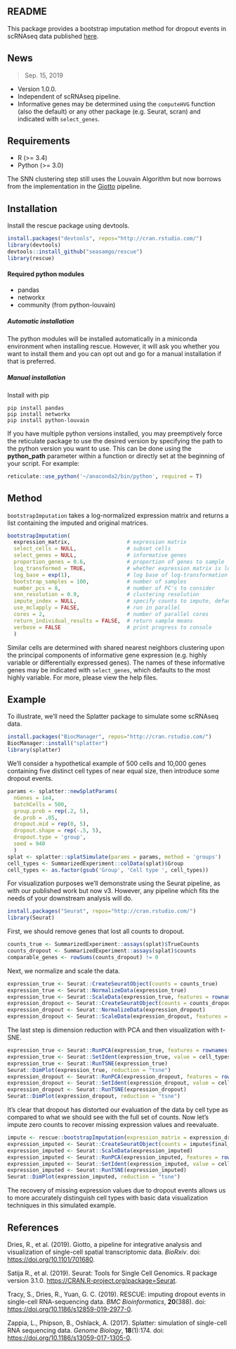 
<!-- README.md is generated from README.Rmd. Please edit that file -->

## README

This package provides a bootstrap imputation method for dropout events
in scRNAseq data published
[here](https://doi.org/10.1186/s12859-019-2977-0).

## News

> Sep. 15, 2019

  - Version 1.0.0.
  - Independent of scRNAseq pipeline.
  - Informative genes may be determined using the `computeHVG` function
    (also the default) or any other package (e.g. Seurat, scran) and
    indicated with `select_genes`.

## Requirements

  - R (\>= 3.4)  
  - Python (\>= 3.0)

The SNN clustering step still uses the Louvain Algorithm but now borrows
from the implementation in the [Giotto](https://rubd.github.io/Giotto/)
pipeline.

## Installation

Install the rescue package using devtools.

``` r
install.packages("devtools", repos="http://cran.rstudio.com/")
library(devtools)
devtools::install_github("seasamgo/rescue")
library(rescue)
```

#### Required python modules

  - pandas  
  - networkx  
  - community (from python-louvain)

##### Automatic installation

The python modules will be installed automatically in a miniconda
environment when installing rescue. However, it will ask you whether you
want to install them and you can opt out and go for a manual
installation if that is preferred.

##### Manual installation

Install with pip

    pip install pandas
    pip install networkx
    pip install python-louvain

If you have multiple python versions installed, you may preemptively
force the reticulate package to use the desired version by specifying
the path to the python version you want to use. This can be done using
the **python\_path** parameter within a function or directly set at the
beginning of your script. For example:

``` r
reticulate::use_python('~/anaconda2/bin/python', required = T)
```

## Method

`bootstrapImputation` takes a log-normalized expression matrix and
returns a list containing the imputed and original matrices.

``` r
bootstrapImputation(
  expression_matrix,                  # expression matrix
  select_cells = NULL,                # subset cells
  select_genes = NULL,                # informative genes
  proportion_genes = 0.6,             # proportion of genes to sample
  log_transformed = TRUE,             # whether expression matrix is log-transformed
  log_base = exp(1),                  # log base of log-transformation
  bootstrap_samples = 100,            # number of samples
  number_pcs = 8,                     # number of PC's to consider
  snn_resolution = 0.9,               # clustering resolution
  impute_index = NULL,                # specify counts to impute, defaults to zero values
  use_mclapply = FALSE,               # run in parallel
  cores = 2,                          # number of parallel cores
  return_individual_results = FALSE,  # return sample means
  verbose = FALSE                     # print progress to console
  )
```

Similar cells are determined with shared nearest neighbors clustering
upon the principal components of informative gene expression
(e.g. highly variable or differentially expressed genes). The names of
these informative genes may be indicated with `select_genes`, which
defaults to the most highly variable. For more, please view the help
files.

## Example

To illustrate, we’ll need the Splatter package to simulate some scRNAseq
data.

``` r
install.packages("BiocManager", repos="http://cran.rstudio.com/")
BiocManager::install("splatter")
library(splatter)
```

We’ll consider a hypothetical example of 500 cells and 10,000 genes
containing five distinct cell types of near equal size, then introduce
some dropout events.

``` r
params <- splatter::newSplatParams(
  nGenes = 1e4,
  batchCells = 500,
  group.prob = rep(.2, 5),
  de.prob = .05,
  dropout.mid = rep(0, 5),
  dropout.shape = rep(-.5, 5),
  dropout.type = 'group',
  seed = 940
  )
splat <- splatter::splatSimulate(params = params, method = 'groups')
cell_types <- SummarizedExperiment::colData(splat)$Group
cell_types <- as.factor(gsub('Group', 'Cell type ', cell_types))
```

For visualization purposes we’ll demonstrate using the Seurat pipeline,
as with our published work but now v3. However, any pipeline which fits
the needs of your downstream analysis will do.

``` r
install.packages("Seurat", repos="http://cran.rstudio.com/")
library(Seurat)
```

First, we should remove genes that lost all counts to dropout.

``` r
counts_true <- SummarizedExperiment::assays(splat)$TrueCounts
counts_dropout <- SummarizedExperiment::assays(splat)$counts
comparable_genes <- rowSums(counts_dropout) != 0
```

Next, we normalize and scale the data.

``` r
expression_true <- Seurat::CreateSeuratObject(counts = counts_true)
expression_true <- Seurat::NormalizeData(expression_true)
expression_true <- Seurat::ScaleData(expression_true, features = rownames(expression_true))
expression_dropout <- Seurat::CreateSeuratObject(counts = counts_dropout[comparable_genes, ])
expression_dropout <- Seurat::NormalizeData(expression_dropout)
expression_dropout <- Seurat::ScaleData(expression_dropout, features = rownames(expression_dropout))
```

The last step is dimension reduction with PCA and then visualization
with
t-SNE.

``` r
expression_true <- Seurat::RunPCA(expression_true, features = rownames(expression_true), verbose = FALSE)
expression_true <- Seurat::SetIdent(expression_true, value = cell_types)
expression_true <- Seurat::RunTSNE(expression_true)
Seurat::DimPlot(expression_true, reduction = "tsne")
expression_dropout <- Seurat::RunPCA(expression_dropout, features = rownames(expression_dropout), verbose = FALSE)
expression_dropout <- Seurat::SetIdent(expression_dropout, value = cell_types)
expression_dropout <- Seurat::RunTSNE(expression_dropout)
Seurat::DimPlot(expression_dropout, reduction = "tsne")
```

It’s clear that dropout has distorted our evaluation of the data by cell
type as compared to what we should see with the full set of counts. Now
let’s impute zero counts to recover missing expression values and
reevaluate.

``` r
impute <- rescue::bootstrapImputation(expression_matrix = expression_dropout@assays$RNA@data)
expression_imputed <- Seurat::CreateSeuratObject(counts = impute$final_imputation)
expression_imputed <- Seurat::ScaleData(expression_imputed)
expression_imputed <- Seurat::RunPCA(expression_imputed, features = rownames(expression_imputed), verbose = FALSE)
expression_imputed <- Seurat::SetIdent(expression_imputed, value = cell_types)
expression_imputed <- Seurat::RunTSNE(expression_imputed)
Seurat::DimPlot(expression_imputed, reduction = "tsne")
```

The recovery of missing expression values due to dropout events allows
us to more accurately distinguish cell types with basic data
visualization techniques in this simulated example.

## References

Dries, R., et al. (2019). Giotto, a pipeline for integrative analysis
and visualization of single-cell spatial transcriptomic data. *BioRxiv*.
doi: <https://doi.org/10.1101/701680>.

Satija R., et al. (2019). Seurat: Tools for Single Cell Genomics. R
package version 3.1.0. <https://CRAN.R-project.org/package=Seurat>.

Tracy, S., Dries, R., Yuan, G. C. (2019). RESCUE: imputing dropout
events in single-cell RNA-sequencing data. *BMC Bioinformatics*,
**20**(388). doi: <https://doi.org/10.1186/s12859-019-2977-0>.

Zappia, L., Phipson, B., Oshlack, A. (2017). Splatter: simulation of
single-cell RNA sequencing data. *Genome Biology*, **18**(1):174. doi:
<https://doi.org/10.1186/s13059-017-1305-0>.
